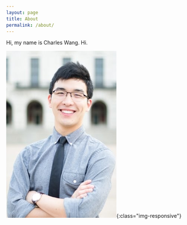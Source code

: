 ```yaml
---
layout: page
title: About
permalink: /about/
---
```


Hi, my name is Charles Wang. Hi.


![Picture of Charles Wang](/assets/images/profilePicture.png){:class="img-responsive"}